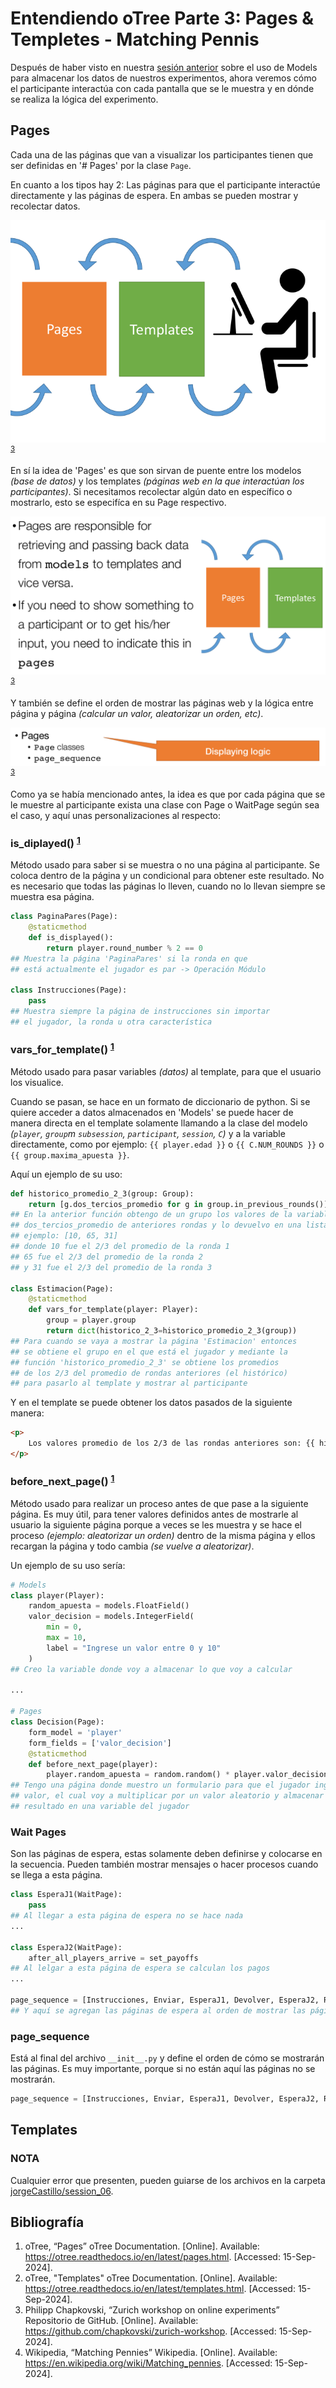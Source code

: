 # Entendiendo oTree Parte 3: Pages & Templetes - Matching Pennis

Después de haber visto en nuestra [sesión anterior](../05_entendiendo_oTree_parte02/README.md) sobre el uso de Models para almacenar los datos de nuestros experimentos, ahora veremos cómo el participante interactúa con cada pantalla que se le muestra y en dónde se realiza la lógica del experimento.

## Pages

Cada una de las páginas que van a visualizar los participantes tienen que ser definidas en '# Pages' por la clase `Page`.

En cuanto a los tipos hay 2: Las páginas para que el participante interactúe directamente y las páginas de espera. En ambas se pueden mostrar y recolectar datos.

![img_01](../../imgs/06/001.png)<sup><a href="#bib_03">3</a></sup>

En sí la idea de 'Pages' es que son sirvan de puente entre los modelos _(base de datos)_ y los templates _(páginas web en la que interactúan los participantes)_. Si necesitamos recolectar algún dato en específico o mostrarlo, esto se especifíca en su Page respectivo.

![img_03](../../imgs/06/003.png)<sup><a href="#bib_03">3</a></sup>

Y también se define el orden de mostrar las páginas web y la lógica entre página y página _(calcular un valor, aleatorizar un orden, etc)_.

![img_02](../../imgs/06/002.png)<sup><a href="#bib_03">3</a></sup>

Como ya se había mencionado antes, la idea es que por cada página que se le muestre al participante exista una clase con Page o WaitPage según sea el caso, y aquí unas personalizaciones al respecto:

### is_diplayed() <sup><a href="#bib_01">1</a></sup>

Método usado para saber si se muestra o no una página al participante. Se coloca dentro de la página y un condicional para obtener este resultado. No es necesario que todas las páginas lo lleven, cuando no lo llevan siempre se muestra esa página.

```python
class PaginaPares(Page):
    @staticmethod
    def is_displayed():
        return player.round_number % 2 == 0
## Muestra la página 'PaginaPares' si la ronda en que 
## está actualmente el jugador es par -> Operación Módulo

class Instrucciones(Page):
    pass 
## Muestra siempre la página de instrucciones sin importar
## el jugador, la ronda u otra característica
```

### vars_for_template() <sup><a href="#bib_01">1</a></sup>

Método usado para pasar variables _(datos)_ al template, para que el usuario los visualice.

Cuando se pasan, se hace en un formato de diccionario de python. Si se quiere acceder a datos almacenados en 'Models' se puede hacer de manera directa en el template solamente llamando a la clase del modelo _(`player`, `group`m `subsession`, `participant`, `session`, `C`)_ y a la variable directamente, como por ejemplo: `{{ player.edad }}` o `{{ C.NUM_ROUNDS }}` o `{{ group.maxima_apuesta }}`.

Aquí un ejemplo de su uso:

```python
def historico_promedio_2_3(group: Group):
    return [g.dos_tercios_promedio for g in group.in_previous_rounds()]
## En la anterior función obtengo de un grupo los valores de la variable
## dos_tercios_promedio de anteriores rondas y lo devuelvo en una lista
## ejemplo: [10, 65, 31]
## donde 10 fue el 2/3 del promedio de la ronda 1
## 65 fue el 2/3 del promedio de la ronda 2
## y 31 fue el 2/3 del promedio de la ronda 3

class Estimacion(Page):
    @staticmethod
    def vars_for_template(player: Player):
        group = player.group
        return dict(historico_2_3=historico_promedio_2_3(group))
## Para cuando se vaya a mostrar la página 'Estimacion' entonces
## se obtiene el grupo en el que está el jugador y mediante la 
## función 'historico_promedio_2_3' se obtiene los promedios
## de los 2/3 del promedio de rondas anteriores (el histórico)
## para pasarlo al template y mostrar al participante
```

Y en el template se puede obtener los datos pasados de la siguiente manera: 

```html
<p>
    Los valores promedio de los 2/3 de las rondas anteriores son: {{ historico_2_3 }}
</p>
```

### before_next_page() <sup><a href="#bib_01">1</a></sup>

Método usado para realizar un proceso antes de que pase a la siguiente página. Es muy útil, para tener valores definidos antes de mostrarle al usuario la siguiente página porque a veces se les muestra y se hace el proceso _(ejemplo: aleatorizar un orden)_ dentro de la misma página y ellos recargan la página y todo cambia _(se vuelve a aleatorizar)_.

Un ejemplo de su uso sería:

```python
# Models
class player(Player):
    random_apuesta = models.FloatField()
    valor_decision = models.IntegerField(
        min = 0,
        max = 10,
        label = "Ingrese un valor entre 0 y 10"
    )
## Creo la variable donde voy a almacenar lo que voy a calcular

...

# Pages
class Decision(Page):
    form_model = 'player'
    form_fields = ['valor_decision']
    @staticmethod
    def before_next_page(player):
        player.random_apuesta = random.random() * player.valor_decision
## Tengo una página donde muestro un formulario para que el jugador ingrese un 
## valor, el cual voy a multiplicar por un valor aleatorio y almacenar ese 
## resultado en una variable del jugador
```

### Wait Pages

Son las páginas de espera, estas solamente deben definirse y colocarse en la secuencia. Pueden también mostrar mensajes o hacer procesos cuando se llega a esta página.

```python
class EsperaJ1(WaitPage):
    pass
## Al llegar a esta página de espera no se hace nada
...

class EsperaJ2(WaitPage):
    after_all_players_arrive = set_payoffs
## Al lelgar a esta página de espera se calculan los pagos
...

page_sequence = [Instrucciones, Enviar, EsperaJ1, Devolver, EsperaJ2, Results]
## Y aquí se agregan las páginas de espera al orden de mostrar las páginas
```

### page_sequence

Está al final del archivo `__init__.py` y define el orden de cómo se mostrarán las páginas. Es muy importante, porque si no están aquí las páginas no se mostrarán.

```python
page_sequence = [Instrucciones, Enviar, EsperaJ1, Devolver, EsperaJ2, Results]
```

## Templates

### NOTA

Cualquier error que presenten, pueden guiarse de los archivos en la carpeta [jorgeCastillo/session_06](jorgeCastillo/session_06/).

## Bibliografía

<ol>
    <li id="bib_01"> oTree, “Pages” oTree Documentation. [Online]. Available: <a href="https://otree.readthedocs.io/en/latest/pages.html">https://otree.readthedocs.io/en/latest/pages.html</a>. [Accessed: 15-Sep-2024].
    <li id="bib_02"> oTree, "Templates" oTree Documentation. [Online]. Available: <a href="https://otree.readthedocs.io/en/latest/templates.html">https://otree.readthedocs.io/en/latest/templates.html</a>. [Accessed: 15-Sep-2024].
    <li id="bib_03"> Philipp Chapkovski, “Zurich workshop on online experiments” Repositorio de GitHub. [Online]. Available: <a href="https://github.com/chapkovski/zurich-workshop">https://github.com/chapkovski/zurich-workshop</a>. [Accessed: 15-Sep-2024].
    <li id="bib_04">Wikipedia, “Matching Pennies” Wikipedia. [Online]. Available:  <a href="https://en.wikipedia.org/wiki/Matching_pennies">https://en.wikipedia.org/wiki/Matching_pennies</a>. [Accessed: 15-Sep-2024].
</ol>
